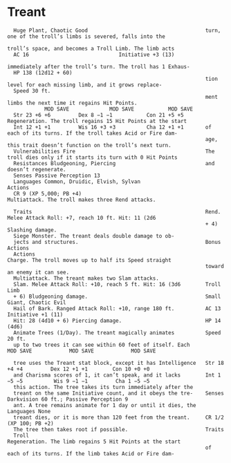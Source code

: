 # Treant

      Huge Plant, Chaotic Good                                      turn, one of the troll’s limbs is severed, falls into the
                                                                    troll’s space, and becomes a Troll Limb. The limb acts
      AC 16                             Initiative +3 (13)
                                                                    immediately after the troll’s turn. The troll has 1 Exhaus-
      HP 138 (12d12 + 60)
                                                                    tion level for each missing limb, and it grows replace-
      Speed 30 ft.
                                                                    ment limbs the next time it regains Hit Points.
                MOD SAVE             MOD SAVE           MOD SAVE
      Str 23 +6 +6         Dex 8 −1 −1           Con 21 +5 +5       Regeneration. The troll regains 15 Hit Points at the start
      Int 12 +1 +1         Wis 16 +3 +3          Cha 12 +1 +1       of each of its turns. If the troll takes Acid or Fire dam-
                                                                    age, this trait doesn’t function on the troll’s next turn.
      Vulnerabilities Fire                                          The troll dies only if it starts its turn with 0 Hit Points
      Resistances Bludgeoning, Piercing                             and doesn’t regenerate.
      Senses Passive Perception 13
      Languages Common, Druidic, Elvish, Sylvan                     Actions
      CR 9 (XP 5,000; PB +4)                                        Multiattack. The troll makes three Rend attacks.

      Traits                                                        Rend. Melee Attack Roll: +7, reach 10 ft. Hit: 11 (2d6
                                                                    + 4) Slashing damage.
      Siege Monster. The treant deals double damage to ob-
      jects and structures.                                         Bonus Actions
      Actions                                                       Charge. The troll moves up to half its Speed straight
                                                                    toward an enemy it can see.
      Multiattack. The treant makes two Slam attacks.
      Slam. Melee Attack Roll: +10, reach 5 ft. Hit: 16 (3d6        Troll Limb
      + 6) Bludgeoning damage.                                      Small Giant, Chaotic Evil
      Hail of Bark. Ranged Attack Roll: +10, range 180 ft.          AC 13              Initiative +1 (11)
      Hit: 28 (4d10 + 6) Piercing damage.                           HP 14 (4d6)
      Animate Trees (1/Day). The treant magically animates          Speed 20 ft.
      up to two trees it can see within 60 feet of itself. Each               MOD SAVE            MOD SAVE            MOD SAVE

      tree uses the Treant stat block, except it has Intelligence   Str 18 +4 +4         Dex 12 +1 +1        Con 10 +0 +0
      and Charisma scores of 1, it can’t speak, and it lacks        Int 1 −5 −5          Wis 9 −1 −1         Cha 1 −5 −5
      this action. The tree takes its turn immediately after the
      treant on the same Initiative count, and it obeys the tre-    Senses Darkvision 60 ft.; Passive Perception 9
      ant. A tree remains animate for 1 day or until it dies, the   Languages None
      treant dies, or it is more than 120 feet from the treant.     CR 1/2 (XP 100; PB +2)
      The tree then takes root if possible.                         Traits
      Troll                                                         Regeneration. The limb regains 5 Hit Points at the start
                                                                    of each of its turns. If the limb takes Acid or Fire dam-
